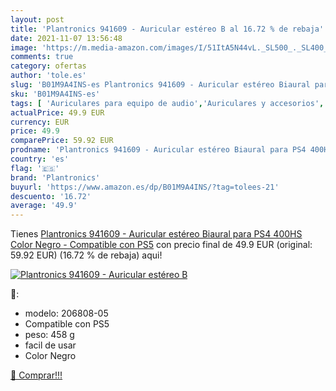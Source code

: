 ```yaml
---
layout: post
title: 'Plantronics 941609 - Auricular estéreo B al 16.72 % de rebaja'
date: 2021-11-07 13:56:48
image: 'https://m.media-amazon.com/images/I/51ItA5N44vL._SL500_._SL400_.jpg'
comments: true
category: ofertas
author: 'tole.es'
slug: 'B01M9A4INS-es Plantronics 941609 - Auricular estéreo Biaural para PS4...'
sku: 'B01M9A4INS-es'
tags: [ 'Auriculares para equipo de audio','Auriculares y accesorios','Electrónica','plantronics','ps4','ps5', ]
actualPrice: 49.9 EUR
currency: EUR
price: 49.9
comparePrice: 59.92 EUR
prodname: 'Plantronics 941609 - Auricular estéreo Biaural para PS4 400HS  Color Negro - Compatible con PS5'
country: 'es'
flag: '🇪🇸'
brand: 'Plantronics'
buyurl: 'https://www.amazon.es/dp/B01M9A4INS/?tag=tolees-21'
descuento: '16.72'
average: '49.9'
---
```


Tienes [Plantronics 941609 - Auricular estéreo Biaural para PS4 400HS  Color Negro - Compatible con PS5](https://www.amazon.es/dp/B01M9A4INS/?tag=tolees-21) con precio final de  49.9 EUR (original: 59.92 EUR) (16.72 %  de rebaja) aqui!

[![Plantronics 941609 - Auricular estéreo B](https://m.media-amazon.com/images/I/51ItA5N44vL._SL500_._SL400_.jpg)](https://www.amazon.es/dp/B01M9A4INS/?tag=tolees-21)

🔎:

- modelo: 206808-05
- Compatible con PS5
- peso: 458 g
- facil de usar
- Color Negro

[🛒 Comprar!!!](https://www.amazon.es/dp/B01M9A4INS/?tag=tolees-21)
